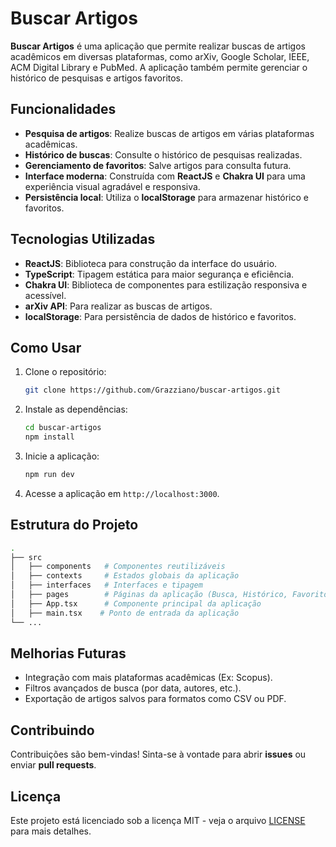 # Buscar Artigos

**Buscar Artigos** é uma aplicação que permite realizar buscas de artigos acadêmicos em diversas plataformas, como arXiv, Google Scholar, IEEE, ACM Digital Library e PubMed. A aplicação também permite gerenciar o histórico de pesquisas e artigos favoritos.

## Funcionalidades

- **Pesquisa de artigos**: Realize buscas de artigos em várias plataformas acadêmicas.
- **Histórico de buscas**: Consulte o histórico de pesquisas realizadas.
- **Gerenciamento de favoritos**: Salve artigos para consulta futura.
- **Interface moderna**: Construída com **ReactJS** e **Chakra UI** para uma experiência visual agradável e responsiva.
- **Persistência local**: Utiliza o **localStorage** para armazenar histórico e favoritos.

## Tecnologias Utilizadas

- **ReactJS**: Biblioteca para construção da interface do usuário.
- **TypeScript**: Tipagem estática para maior segurança e eficiência.
- **Chakra UI**: Biblioteca de componentes para estilização responsiva e acessível.
- **arXiv API**: Para realizar as buscas de artigos.
- **localStorage**: Para persistência de dados de histórico e favoritos.

## Como Usar

1. Clone o repositório:
   ```bash
   git clone https://github.com/Grazziano/buscar-artigos.git
   ```

2. Instale as dependências:
   ```bash
   cd buscar-artigos
   npm install
   ```

3. Inicie a aplicação:
   ```bash
   npm run dev
   ```

4. Acesse a aplicação em `http://localhost:3000`.

## Estrutura do Projeto

```bash
.
├── src
│   ├── components   # Componentes reutilizáveis
│   ├── contexts     # Estados globais da aplicação
│   ├── interfaces   # Interfaces e tipagem
│   ├── pages        # Páginas da aplicação (Busca, Histórico, Favoritos)
│   ├── App.tsx      # Componente principal da aplicação
│   ├── main.tsx    # Ponto de entrada da aplicação
└── ...
```

## Melhorias Futuras

- Integração com mais plataformas acadêmicas (Ex: Scopus).
- Filtros avançados de busca (por data, autores, etc.).
- Exportação de artigos salvos para formatos como CSV ou PDF.

## Contribuindo

Contribuições são bem-vindas! Sinta-se à vontade para abrir **issues** ou enviar **pull requests**.

## Licença

Este projeto está licenciado sob a licença MIT - veja o arquivo [LICENSE](LICENSE) para mais detalhes.
